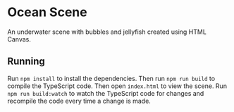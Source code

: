 # Ocean Scene
An underwater scene with bubbles and jellyfish created using HTML Canvas.

## Running
Run `npm install` to install the dependencies. Then run `npm run build` to compile the TypeScript code. Then open `index.html` to view the scene. Run `npm run build:watch` to watch the TypeScript code for changes and recompile the code every time a change is made.

